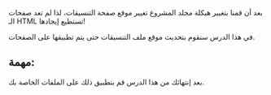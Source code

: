 بعد أن قمنا بتغيير هيكلة مجلد المشروع تغيير موقع صفحة التنسيقات، لذا لم تعد صفحات الـ HTML تستطيع إيجادها!

في هذا الدرس سنقوم بتحديث موقع ملف التنسيقات حتى يتم تطبيقها على الصفحات.

## مهمة:

بعد إنتهائك من هذا الدرس قم بتطبيق ذلك على الملفات الخاصة بك.

